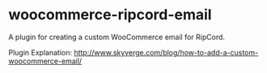 woocommerce-ripcord-email
=================================

A plugin for creating a custom WooCommerce email for RipCord.

Plugin Explanation: http://www.skyverge.com/blog/how-to-add-a-custom-woocommerce-email/
